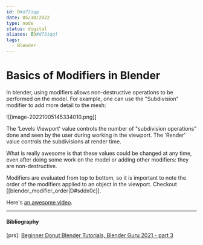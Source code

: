 ```yaml
---
id: D#d73iqq
date: 05/10/2022
type: node
status: digital
aliases: [D#d73iqq]
tags:
  - Blender
---
```


# Basics of Modifiers in Blender

In blender, using modifiers allows non-destructive operations to be performed on the model. For example, one can use the "Subdivision" modifier to add more detail to the mesh:

![[image-20221005145334010.png]]

The 'Levels Viewport' value controls the number of "subdivision operations" done and seen by the user during working in the viewport. The 'Render' value controls the subdivisions at render time.

What is really awesome is that these values could be changed at any time, even after doing some work on the model or adding other modifiers: they are non-destructive.

Modifiers are evaluated from top to bottom, so it is important to note the order of the modifiers applied to an object in the viewport. Checkout [[blender_modifier_order|D#sddx0c]].

Here's [an awesome video](https://www.youtube.com/watch?v=idcFMhoSdIc).

---

#### Bibliography

[prs]: [Beginner Donut Blender Tutorials, Blender Guru 2021 - part 3](https://youtube.com/watch?v=7wKnPclzYY8)